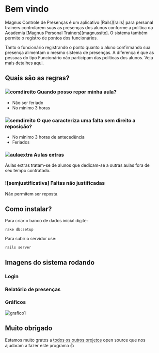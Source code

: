 # Bem vindo

Magnus Controle de Presenças é um aplicativo [Rails][rails] para personal trainers controlarem suas as presenças dos alunos conforme a política da Academia [Magnus Personal Trainers][magnussite]. O sistema também permite o registro de pontos dos funcionários.


Tanto o funcionário registrando o ponto quanto o aluno confirmando sua presença alimentam o mesmo sistema de presenças. A diferença é que as pessoas do tipo Funcionário não participam das políticas dos alunos. Veja mais detalhes [aqui](app/models/pessoa.rb).


## Quais são as regras?

### ![comdireito] Quando posso repor minha aula?

* Não ser feriado
* No mínimo 3 horas

### ![semdireito] O que caracteriza uma falta sem direito a reposição?

* No mínimo 3 horas de antecedência
* Feriados

### ![aulaextra] Aulas extras

Aulas extras tratam-se de alunos que dedicam-se a outras aulas fora de seu tempo contratado.

### ![semjustificativa] Faltas não justificadas

Não permitem ser reposta.

## Como instalar?

Para criar o banco de dados inicial digite:

```shell
rake db:setup
```

Para subir o servidor use:

```shell
rails server
```

## Imagens do sistema rodando

### Login

### Relatório de presenças

### Gráficos

![grafico1]


## Muito obrigado

Estamos muito gratos a [todos os outros projetos](/Gemfile) open source que nos ajudaram a fazer este programa :+1:


[grafico1]: http://invent.to/magnus/printscreens/1.png
[comdireito]: https://raw.github.com/inventto/magnus/master/app/assets/images/falta_justif_com_direito_a_reposicao.png
[semdireito]: https://raw.github.sem/inventto/magnus/master/app/assets/images/falta_justif_sem_direito_a_reposicao.png
[aulaextra]: https://raw.github.com/inventto/magnus/master/app/assets/images/aula_extra.png

